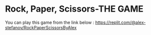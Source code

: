 # Rock, Paper, Scissors-THE GAME
 You can play this game from the link below  :
https://replit.com/@alex-stefanov/RockPaperScissorsByAlex
